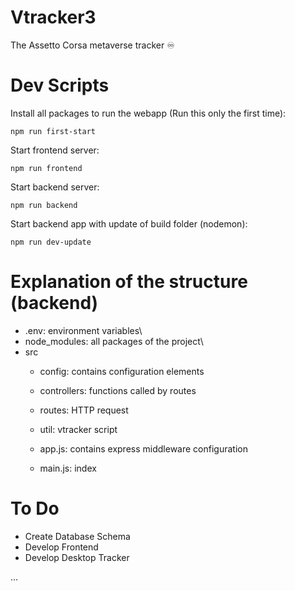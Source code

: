 # Vtracker3
The Assetto Corsa metaverse tracker ♾️

# Dev Scripts
Install all packages to run the webapp (Run this only the first time):

    npm run first-start 
Start frontend server:

    npm run frontend
    
Start backend server:

    npm run backend
    
Start backend app with update of build folder (nodemon):
    
    npm run dev-update

# Explanation of the structure (backend)
* .env: environment variables\
* node_modules: all packages of the project\
* src
    * config: contains configuration elements
    * controllers: functions called by routes
    * routes: HTTP request
    * util: vtracker script

    * app.js: contains express middleware configuration
    * main.js: index

# To Do
* Create Database Schema
* Develop Frontend
* Develop Desktop Tracker

...
